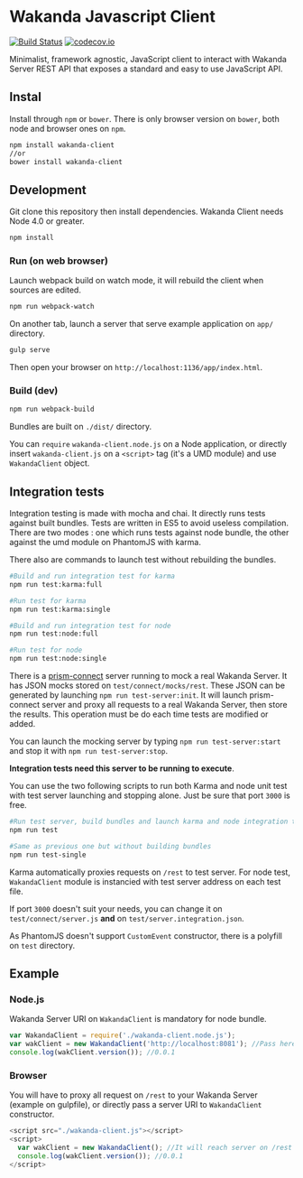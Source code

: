 # Wakanda Javascript Client

[![Build Status](https://travis-ci.org/Wakanda/wakanda-javascript-client.svg?branch=master)](https://travis-ci.org/Wakanda/wakanda-javascript-client)
[![codecov.io](https://codecov.io/github/Wakanda/wakanda-javascript-client/coverage.svg?branch=master)](https://codecov.io/github/Wakanda/wakanda-javascript-client?branch=master)

Minimalist, framework agnostic, JavaScript client to interact with Wakanda Server REST API that exposes a
standard and easy to use JavaScript API.

## Instal

Install through `npm` or `bower`. There is only browser version on `bower`, both node and browser ones on `npm`.

```bash
npm install wakanda-client
//or
bower install wakanda-client
```

## Development
Git clone this repository then install dependencies. Wakanda Client needs Node 4.0 or greater.

```bash
npm install
```

### Run (on web browser)

Launch webpack build on watch mode, it will rebuild the client when sources are edited.

```bash
npm run webpack-watch
```

On another tab, launch a server that serve example application on `app/` directory.

```bash
gulp serve
```

Then open your browser on `http://localhost:1136/app/index.html`.

### Build (dev)

```bash
npm run webpack-build
```

Bundles are built on `./dist/` directory.

You can `require` `wakanda-client.node.js` on a Node application, or directly insert
`wakanda-client.js` on a `<script>` tag (it's a UMD module) and use `WakandaClient` object.

## Integration tests
Integration testing is made with mocha and chai. It directly runs tests against built bundles.
Tests are written in ES5 to avoid useless compilation. There are two modes : one
which runs tests against node bundle, the other against the umd module on PhantomJS with karma.

There also are commands to launch test without rebuilding the bundles.

```bash
#Build and run integration test for karma
npm run test:karma:full

#Run test for karma
npm run test:karma:single

#Build and run integration test for node
npm run test:node:full

#Run test for node
npm run test:node:single
```

There is a [prism-connect](https://github.com/seglo/connect-prism) server running
to mock a real Wakanda Server. It has JSON
mocks stored on `test/connect/mocks/rest`. These JSON can be generated by launching
`npm run test-server:init`. It will launch prism-connect server and proxy all requests
to a real Wakanda Server, then store the results. This operation must be do each time
tests are modified or added.

You can launch the mocking server by typing `npm run test-server:start` and stop
it with `npm run test-server:stop`.

**Integration tests need this server to be running to execute**.

You can use the two following scripts to run both Karma and node unit test with
test server launching and stopping alone. Just be sure that port `3000` is free.

```bash
#Run test server, build bundles and launch karma and node integration tests
npm run test

#Same as previous one but without building bundles
npm run test-single
```

Karma automatically proxies requests on `/rest` to test server. For node
test, `WakandaClient` module is instancied with test server address on each
test file.

If port `3000` doesn't suit your needs, you can change it on `test/connect/server.js`
**and** on `test/server.integration.json`.

As PhantomJS doesn't support `CustomEvent` constructor, there is a polyfill on `test`
directory.

## Example

### Node.js

Wakanda Server URI on `WakandaClient` is mandatory for node bundle.

```javascript
var WakandaClient = require('./wakanda-client.node.js');
var wakClient = new WakandaClient('http://localhost:8081'); //Pass here Wakanda Server url
console.log(wakClient.version()); //0.0.1
```

### Browser

You will have to proxy all request on `/rest` to your Wakanda Server (example on gulpfile), or directly
pass a server URI to `WakandaClient` constructor.
```javascript
<script src="./wakanda-client.js"></script>
<script>
  var wakClient = new WakandaClient(); //It will reach server on /rest address, you can pass an URI if you want to reach a specific server
  console.log(wakClient.version()); //0.0.1
</script>
```
